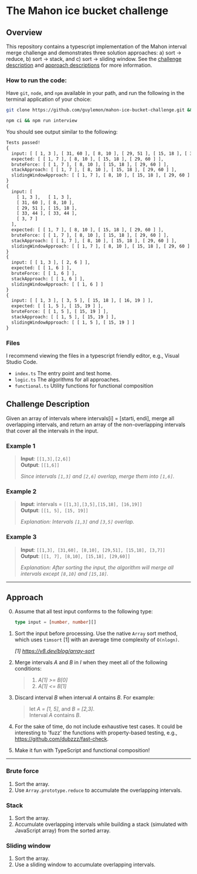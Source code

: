 # The Mahon ice bucket challenge

## Overview

This repository contains a typescript implementation of the Mahon interval merge challenge and demonstrates three solution approaches: a) sort -> reduce, b) sort -> stack, and c) sort -> sliding window. See the [challenge description](#challenge-description)  and [approach descriptions](#approach) for more information.

### How to run the code:

Have `git`, `node`, and `npm` available in your path, and run the following in the terminal application of your choice:

```bash
git clone https://github.com/guylemon/mahon-ice-bucket-challenge.git && cd mahon-ice-bucket-challenge

npm ci && npm run interview
```

You should see output similar to the following:

```txt
Tests passed!
{
  input: [ [ 1, 3 ], [ 31, 60 ], [ 8, 10 ], [ 29, 51 ], [ 15, 18 ], [ 3, 7 ] ],
  expected: [ [ 1, 7 ], [ 8, 10 ], [ 15, 18 ], [ 29, 60 ] ],
  bruteForce: [ [ 1, 7 ], [ 8, 10 ], [ 15, 18 ], [ 29, 60 ] ],
  stackApproach: [ [ 1, 7 ], [ 8, 10 ], [ 15, 18 ], [ 29, 60 ] ],
  slidingWindowApproach: [ [ 1, 7 ], [ 8, 10 ], [ 15, 18 ], [ 29, 60 ] ]
}
{
  input: [
    [ 1, 3 ],   [ 1, 3 ],
    [ 31, 60 ], [ 8, 10 ],
    [ 29, 51 ], [ 15, 18 ],
    [ 33, 44 ], [ 33, 44 ],
    [ 3, 7 ]
  ],
  expected: [ [ 1, 7 ], [ 8, 10 ], [ 15, 18 ], [ 29, 60 ] ],
  bruteForce: [ [ 1, 7 ], [ 8, 10 ], [ 15, 18 ], [ 29, 60 ] ],
  stackApproach: [ [ 1, 7 ], [ 8, 10 ], [ 15, 18 ], [ 29, 60 ] ],
  slidingWindowApproach: [ [ 1, 7 ], [ 8, 10 ], [ 15, 18 ], [ 29, 60 ] ]
}
{
  input: [ [ 1, 3 ], [ 2, 6 ] ],
  expected: [ [ 1, 6 ] ],
  bruteForce: [ [ 1, 6 ] ],
  stackApproach: [ [ 1, 6 ] ],
  slidingWindowApproach: [ [ 1, 6 ] ]
}
{
  input: [ [ 1, 3 ], [ 3, 5 ], [ 15, 18 ], [ 16, 19 ] ],
  expected: [ [ 1, 5 ], [ 15, 19 ] ],
  bruteForce: [ [ 1, 5 ], [ 15, 19 ] ],
  stackApproach: [ [ 1, 5 ], [ 15, 19 ] ],
  slidingWindowApproach: [ [ 1, 5 ], [ 15, 19 ] ]
}
```

### Files

I recommend viewing the files in a typescript friendly editor, e.g., Visual Studio Code.

- `index.ts` The entry point and test home.
- `logic.ts` The algorithms for all approaches.
- `functional.ts` Utility functions for functional composition

## Challenge Description

Given an array of intervals where intervals[i] = [starti, endi], merge all overlapping intervals, and return an array of the non-overlapping intervals that cover all the intervals in the input.

### Example 1

> **Input**: `[[1,3],[2,6]]` <br/>
> **Output**: `[[1,6]]`
>
> _Since intervals `[1,3]` and `[2,6]` overlap, merge them into `[1,6]`._

### Example 2

> **Input**: intervals = `[[1,3],[3,5],[15,18], [16,19]]`  <br/>
> **Output**: `[[1, 5], [15, 19]]`
>
> _Explanation: Intervals `[1,3]` and `[3,5]` overlap._

### Example 3

> **Input**: `[[1,3], [31,60], [8,10], [29,51], [15,18], [3,7]]` <br/>
> **Output**: `[[1, 7], [8,10], [15,18], [29,60]]`
> 
> _Explanation: After sorting the input, the algorithm will merge all intervals except `[8,10]` and `[15,18]`._

---

## Approach

0. Assume that all test input conforms to the following type:

    ```typescript
    type input = [number, number][]
    ```

1. Sort the input before processing. Use the native `Array` sort method, which uses `timsort` [1] with an average time complexity of `O(nlogn)`.

    _[1] https://v8.dev/blog/array-sort_

2. Merge intervals _A_ and _B_ in _I_ when they meet all of the following conditions:

    > 1. _A[1] >= B[0]_
    > 2. _A[1] <= B[1]_

3. Discard interval _B_ when interval _A_ ontains _B_. For example:

   > let _A = [1, 5]_, and _B = [2,3]_. <br/>
   > Interval _A_ contains _B_.

4. For the sake of time, do not include exhaustive test cases. It could be interesting to 'fuzz' the functions with property-based testing, e.g., https://github.com/dubzzz/fast-check.

5. Make it fun with TypeScript and functional composition!

---

### Brute force

1. Sort the array.
2. Use `Array.prototype.reduce` to accumulate the overlapping intervals.

### Stack

1. Sort the array.
2. Accumulate overlapping intervals while building a stack (simulated with JavaScript array) from the sorted array.

### Sliding window

1. Sort the array.
2. Use a sliding window to accumulate overlapping intervals.
